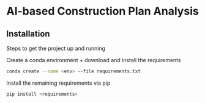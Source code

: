 # AI-based Construction Plan Analysis

## Installation
Steps to get the project up and running

Create a conda environment + download and install the requirements
```bash
conda create --name <env> --file requirements.txt
```

Install the remaining requirements via pip
```bash
pip install <requirements>
```

